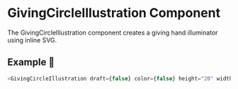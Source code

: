 # GivingCircleIllustration Component

The GivingCircleIllustration component creates a giving hand illuminator using inline SVG.

## Example 🚀

```javascript
<GivingCircleIllustration draft={false} color={false} height="20" width="20" />
```
